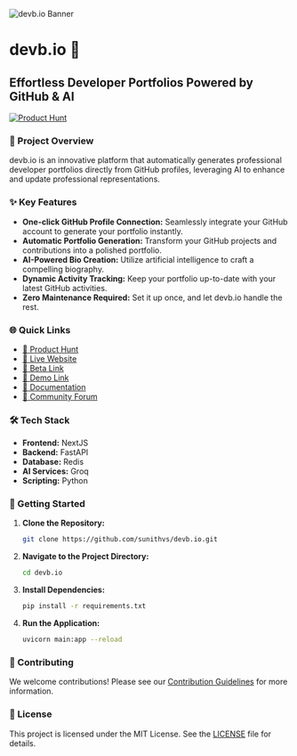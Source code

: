 ![devb.io Banner](https://devb.io/images/banner.png)

# devb.io 🚀

## Effortless Developer Portfolios Powered by GitHub & AI

[![Product Hunt](https://api.producthunt.com/widgets/embed-image/v1/featured.svg?post_id=714905&theme=light)](https://www.producthunt.com/posts/devb-io)

### 📝 Project Overview

devb.io is an innovative platform that automatically generates professional developer portfolios directly from GitHub profiles, leveraging AI to enhance and update professional representations.

### ✨ Key Features

- **One-click GitHub Profile Connection:** Seamlessly integrate your GitHub account to generate your portfolio instantly.
- **Automatic Portfolio Generation:** Transform your GitHub projects and contributions into a polished portfolio.
- **AI-Powered Bio Creation:** Utilize artificial intelligence to craft a compelling biography.
- **Dynamic Activity Tracking:** Keep your portfolio up-to-date with your latest GitHub activities.
- **Zero Maintenance Required:** Set it up once, and let devb.io handle the rest.

### 🌐 Quick Links

- [🚀 Product Hunt](https://www.producthunt.com/posts/devb-io)
- [🚀 Live Website](https://devb.io)
- [🚀 Beta Link](https://beta.devb.io)
- [🎥 Demo Link](https://youtu.be/vS00Z6eDVuc)
- [📄 Documentation](https://docs.devb.io)
- [💬 Community Forum](https://discord.gg/se8fhSWSw9)

### 🛠️ Tech Stack

- **Frontend:** NextJS
- **Backend:** FastAPI
- **Database:** Redis
- **AI Services:** Groq
- **Scripting:** Python

### 🚀 Getting Started

1. **Clone the Repository:**
   ```bash
   git clone https://github.com/sunithvs/devb.io.git
   ```
2. **Navigate to the Project Directory:**
   ```bash
   cd devb.io
   ```
3. **Install Dependencies:**
   ```bash
   pip install -r requirements.txt
   ```
4. **Run the Application:**
   ```bash
   uvicorn main:app --reload
   ```

### 🤝 Contributing

We welcome contributions! Please see our [Contribution Guidelines](https://github.com/sunithvs/devb.io/blob/main/CONTRIBUTING.md) for more information.

### 📄 License

This project is licensed under the MIT License. See the [LICENSE](https://github.com/sunithvs/devb.io/blob/main/LICENSE) file for details.
